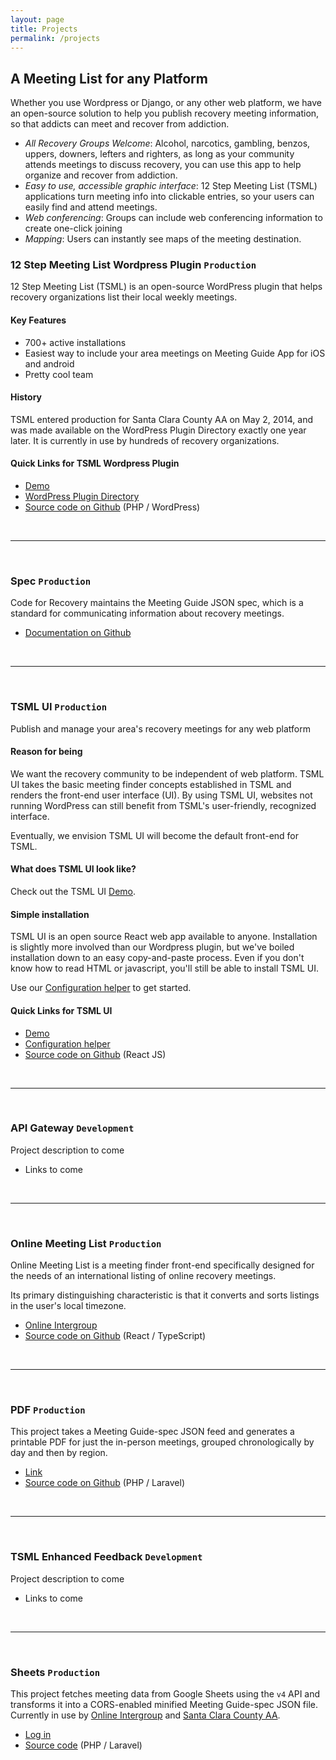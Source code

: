 ```yaml
---
layout: page
title: Projects
permalink: /projects
---
```


## A Meeting List for any Platform

Whether you use Wordpress or Django, or any other web platform, we have an open-source solution to help you publish recovery meeting information, so that addicts can meet and recover from addiction.

- *All Recovery Groups Welcome*: Alcohol, narcotics, gambling, benzos, uppers, downers, lefters and righters, as long as your community attends meetings to discuss recovery, you can use this app to help organize and recover from addiction.
- *Easy to use, accessible graphic interface*: 12 Step Meeting List (TSML) applications turn meeting info into clickable entries, so your users can easily find and attend meetings.
- *Web conferencing*: Groups can include web conferencing information to create one-click joining
- *Mapping*: Users can instantly see maps of the meeting destination.

### 12 Step Meeting List Wordpress Plugin `Production`

12 Step Meeting List (TSML) is an open-source WordPress plugin that helps recovery organizations list their local weekly meetings.

#### Key Features

- 700+ active installations
- Easiest way to include your area meetings on Meeting Guide App for iOS and android
- Pretty cool team

#### History

TSML entered production for Santa Clara County AA on May 2, 2014, and was made available on the WordPress Plugin Directory exactly one year later. It is currently in use by hundreds of recovery organizations.

#### Quick Links for TSML Wordpress Plugin

- [Demo](https://demo.code4recovery.org/meetings)
- [WordPress Plugin Directory](https://wordpress.org/plugins/12-step-meeting-list)
- [Source code on Github](https://github.com/code4recovery/12-step-meeting-list) (PHP / WordPress)

&nbsp;

---

&nbsp;

### Spec `Production`

Code for Recovery maintains the Meeting Guide JSON spec, which is a standard for communicating information about recovery meetings.

- [Documentation on Github](https://github.com/code4recovery/spec)

&nbsp;

---

&nbsp;

### TSML UI `Production`

Publish and manage your area's recovery meetings for any web platform

#### Reason for being

We want the recovery community to be independent of web platform. TSML UI takes the basic meeting finder concepts established in TSML and renders the front-end user interface (UI). By using TSML UI, websites not running WordPress can still benefit from TSML's user-friendly, recognized interface.

Eventually, we envision TSML UI will become the default front-end for TSML.

#### What does TSML UI look like?

Check out the TSML UI [Demo](https://demo.code4recovery.org/tsml-ui).

#### Simple installation

TSML UI is an open source React web app available to anyone. Installation is slightly more involved than our Wordpress plugin, but we've boiled installation down to an easy copy-and-paste process. Even if you don't know how to read HTML or javascript, you'll still be able to install TSML UI.

Use our [Configuration helper](https://tsml-ui-config.netlify.app) to get started.

#### Quick Links for TSML UI

- [Demo](https://demo.code4recovery.org/tsml-ui)
- [Configuration helper](https://tsml-ui-config.netlify.app)
- [Source code on Github](https://github.com/code4recovery/tsml-ui) (React JS)

&nbsp;

---

&nbsp;

### API Gateway `Development`

Project description to come

- Links to come

&nbsp;

---

&nbsp;

### Online Meeting List `Production`

Online Meeting List is a meeting finder front-end specifically designed for the needs of an international listing of online recovery meetings.

Its primary distinguishing characteristic is that it converts and sorts listings in the user's local timezone.

- [Online Intergroup](https://aa-intergroup.org/meetings)
- [Source code on Github](https://github.com/code4recovery/online-meeting-list) (React / TypeScript)

&nbsp;

---

&nbsp;

### PDF `Production`

This project takes a Meeting Guide-spec JSON feed and generates a printable PDF for just the in-person meetings, grouped chronologically by day and then by region.

- [Link](https://pdf.code4recovery.org/)
- [Source code on Github](https://github.com/code4recovery/pdf) (PHP / Laravel)

&nbsp;

---

&nbsp;

### TSML Enhanced Feedback `Development`

Project description to come

- Links to come

&nbsp;

---

&nbsp;

### Sheets `Production`

This project fetches meeting data from Google Sheets using the `v4` API and transforms it into a CORS-enabled minified Meeting Guide-spec JSON file. Currently in use by [Online Intergroup](https://aa-intergroup.org/meetings) and [Santa Clara County AA](https://aasanjose.org/meetings).

- [Log in](https://sheets.code4recovery.org)
- [Source code](https://github.com/code4recovery/sheets) (PHP / Laravel)
